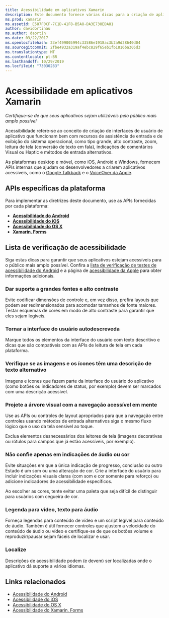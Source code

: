 ```yaml
---
title: Acessibilidade em aplicativos Xamarin
description: Este documento fornece várias dicas para a criação de aplicativos acessíveis. Por exemplo, ele inclui recomendações sobre fontes grandes, alto contraste, interfaces autodescritivas e muito mais.
ms.prod: xamarin
ms.assetid: E587F0CF-7C1D-41F8-B5A8-DA3E738EDA81
author: davidortinau
ms.author: daortin
ms.date: 03/22/2017
ms.openlocfilehash: 23ef499005994c33586e1918ac3b2a9d28640d04
ms.sourcegitcommit: 2fbe4932a319af4ebc829f65eb1fb1816ba305d3
ms.translationtype: MT
ms.contentlocale: pt-BR
ms.lasthandoff: 10/29/2019
ms.locfileid: "73030283"
---
```

# <a name="accessibility-in-xamarin-apps"></a>Acessibilidade em aplicativos Xamarin

_Certifique-se de que seus aplicativos sejam utilizáveis pelo público mais amplo possível_

Acessibilidade refere-se ao conceito de criação de interfaces de usuário de aplicativo que funcionam bem com recursos de assistência de entrada e de exibição do sistema operacional, como tipo grande, alto contraste, zoom, leitura de tela (conversão de texto em fala), indicações de comentários Visual ou Haptic e métodos de entrada alternativos.

As plataformas desktop e móvel, como iOS, Android e Windows, fornecem APIs internas que ajudam os desenvolvedores a criarem aplicativos acessíveis, como o [Google Talkback](https://play.google.com/store/apps/details?id=com.google.android.marvin.talkback) e o [VoiceOver da Apple](https://www.apple.com/accessibility/ios/voiceover/).

## <a name="platform-specific-apis"></a>APIs específicas da plataforma

Para implementar as diretrizes deste documento, use as APIs fornecidas por cada plataforma:

- [**Acessibilidade do Android**](~/android/app-fundamentals/accessibility.md)
- [**Acessibilidade do iOS**](~/ios/app-fundamentals/accessibility.md)
- [**Acessibilidade do OS X**](~/mac/app-fundamentals/accessibility.md)
- [**Xamarin. Forms**](~/xamarin-forms/app-fundamentals/accessibility/index.md)

<a name="checklist" />

## <a name="accessibility-checklist"></a>Lista de verificação de acessibilidade

Siga estas dicas para garantir que seus aplicativos estejam acessíveis para o público mais amplo possível. Confira a [lista de verificação de testes de acessibilidade do Android](https://developer.android.com/training/accessibility/testing.html) e a página de [acessibilidade da Apple](https://www.apple.com/accessibility/) para obter informações adicionais.

### <a name="support-large-fonts-and-high-contrast"></a>Dar suporte a grandes fontes e alto contraste

Evite codificar dimensões de controle e, em vez disso, prefira layouts que podem ser redimensionados para acomodar tamanhos de fonte maiores.
Testar esquemas de cores em modo de alto contraste para garantir que eles sejam legíveis.

### <a name="make-the-user-interface-self-describing"></a>Tornar a interface do usuário autodescreveda

Marque todos os elementos da interface do usuário com texto descritivo e dicas que são compatíveis com as APIs de leitura de tela em cada plataforma.

### <a name="ensure-that-images-and-icons-have-an-alternate-text-description"></a>Verifique se as imagens e os ícones têm uma descrição de texto alternativo

Imagens e ícones que fazem parte da interface do usuário do aplicativo (como botões ou indicadores de status, por exemplo) devem ser marcados com uma descrição acessível.

### <a name="design-the-visual-tree-with-accessible-navigation-in-mind"></a>Projete a árvore visual com a navegação acessível em mente

Use as APIs ou controles de layout apropriados para que a navegação entre controles usando métodos de entrada alternativos siga o mesmo fluxo lógico que o uso da tela sensível ao toque.

Exclua elementos desnecessários dos leitores de tela (imagens decorativas ou rótulos para campos que já estão acessíveis, por exemplo).

### <a name="dont-rely-on-audio-or-color-cues-alone"></a>Não confie apenas em indicações de áudio ou cor

Evite situações em que a única indicação de progresso, conclusão ou outro Estado é um som ou uma alteração de cor. Crie a interface do usuário para incluir indicações visuais claras (com som e cor somente para reforço) ou adicione indicadores de acessibilidade específicos.

Ao escolher as cores, tente evitar uma paleta que seja difícil de distinguir para usuários com cegueira de cor.

### <a name="captioning-for-video-text-for-audio"></a>Legenda para vídeo, texto para áudio

Forneça legendas para conteúdo de vídeo e um script legível para conteúdo de áudio. Também é útil fornecer controles que ajustem a velocidade do conteúdo de áudio ou vídeo e certifique-se de que os botões volume e reproduzir/pausar sejam fáceis de localizar e usar.

### <a name="localize"></a>Localize

Descrições de acessibilidade podem (e devem) ser localizadas onde o aplicativo dá suporte a vários idiomas.

## <a name="related-links"></a>Links relacionados

- [Acessibilidade do Android](~/android/app-fundamentals/accessibility.md)
- [Acessibilidade do iOS](~/ios/app-fundamentals/accessibility.md)
- [Acessibilidade do OS X](~/mac/app-fundamentals/accessibility.md)
- [Acessibilidade do Xamarin. Forms](~/xamarin-forms/app-fundamentals/accessibility/index.md)
